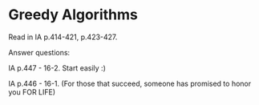 # Greedy Algorithms

Read in IA p.414-421, p.423-427.

Answer questions:

IA p.447 - 16-2. Start easily :) 

IA p.446 - 16-1. (For those that succeed, someone has promised to honor you FOR LIFE)
